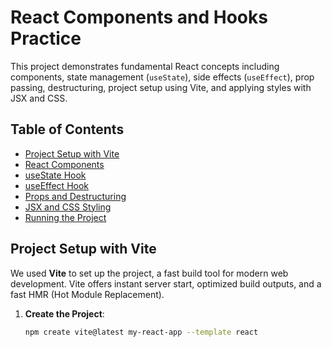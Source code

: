 # React Components and Hooks Practice

This project demonstrates fundamental React concepts including components, state management (`useState`), side effects (`useEffect`), prop passing, destructuring, project setup using Vite, and applying styles with JSX and CSS.

## Table of Contents

- [Project Setup with Vite](#project-setup-with-vite)
- [React Components](#react-components)
- [useState Hook](#usestate-hook)
- [useEffect Hook](#useeffect-hook)
- [Props and Destructuring](#props-and-destructuring)
- [JSX and CSS Styling](#jsx-and-css-styling)
- [Running the Project](#running-the-project)

## Project Setup with Vite

We used **Vite** to set up the project, a fast build tool for modern web development. Vite offers instant server start, optimized build outputs, and a fast HMR (Hot Module Replacement).

1. **Create the Project**:
   ```bash
   npm create vite@latest my-react-app --template react
